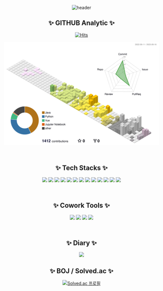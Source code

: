 <div align="center">

![header](https://capsule-render.vercel.app/api?type=Waving&color=auto&height=300&section=header&text=JunHyungKim&fontSize=90)

## :sparkles: GITHUB Analytic :sparkles:

[![Hits](https://hits.seeyoufarm.com/api/count/incr/badge.svg?url=https%3A%2F%2Fgithub.com%2FSemibro&count_bg=%2379C83D&title_bg=%23555555&icon=&icon_color=%23E7E7E7&title=hits&edge_flat=false)](https://hits.seeyoufarm.com)

![3d-asset](./profile-3d-contrib/profile-south-season-animate.svg)

<br>

## :sparkles: Tech Stacks :sparkles:

<img src="https://img.shields.io/badge/Python-3776AB?style=flat&logo=Python&logoColor=white"/> <img src="https://img.shields.io/badge/TensorFlow-FF6F00?style=flat&logo=TensorFlow&logoColor=white"/> <img src="https://img.shields.io/badge/PyTorch-EE4C2C?style=flat&logo=PyTorch&logoColor=white"/> <img src="https://img.shields.io/badge/Django-092E20?style=flat&logo=Django&logoColor=white"/> <img src="https://img.shields.io/badge/Vue-4FC08D?style=flat&logo=Vue.js&logoColor=white"> <img src="https://img.shields.io/badge/React-61DAFB?style=flat&logo=React&logoColor=white"> <img src="https://img.shields.io/badge/Redux-764ABC?style=flat&logo=Redux&logoColor=white"> <img src="https://img.shields.io/badge/JavaScript-F7DF1E?style=flat&logo=Javascript&logoColor=white"> <img src="https://img.shields.io/badge/TypeScript-3178C6?style=flat&logo=Typescript&logoColor=white"> <img src="https://img.shields.io/badge/HTML-E34F26?style=flat&logo=HTML5&logoColor=white"> <img src="https://img.shields.io/badge/CSS-1572B6?style=flat&logo=CSS3&logoColor=white"> <img src="https://img.shields.io/badge/npm-CB3837?style=flat&logo=npm&logoColor=white"> <img src="https://img.shields.io/badge/axios-5A29E4?style=flat&logo=axios&logoColor=white">

<br>

## :sparkles: Cowork Tools :sparkles:

<img src="https://img.shields.io/badge/Notion-000000?style=flat&logo=Notion&logoColor=white"/> <img src="https://img.shields.io/badge/Github-181717?style=flat&logo=Github&logoColor=white"/> <img src="https://img.shields.io/badge/Figma-F24E1E?style=flat&logo=Figma&logoColor=white"/> <img src="https://img.shields.io/badge/Postman-FF6C37?style=flat&logo=Postman&logoColor=white"/>

<br>

## :sparkles: Diary :sparkles:

<a href="https://blog.naver.com/wnsgud6232">
  <img src="https://img.shields.io/badge/Blog-03C75A?style=flat&logo=Naver&logoColor=white"/>
</a>

<br>

## :sparkles: BOJ / Solved.ac :sparkles:

[![Solved.ac 프로필](http://mazassumnida.wtf/api/v2/generate_badge?boj=wnsgud6232)](https://solved.ac/wnsgud6232)

</div>
